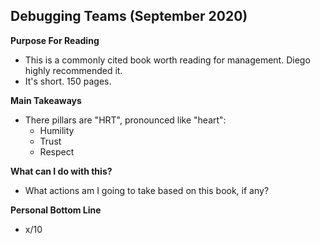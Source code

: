 ## Debugging Teams (September 2020)

**Purpose For Reading**
- This is a commonly cited book worth reading for management. Diego highly recommended it.
- It's short. 150 pages.
 
**Main Takeaways**
- There pillars are "HRT", pronounced like "heart":
	- Humility
	- Trust
	- Respect


**What can I do with this?**
- What actions am I going to take based on this book, if any?

**Personal Bottom Line**
- x/10
<!--stackedit_data:
eyJoaXN0b3J5IjpbLTE3NjcxMzc4NDAsMTIzODYxODU1M119
-->
